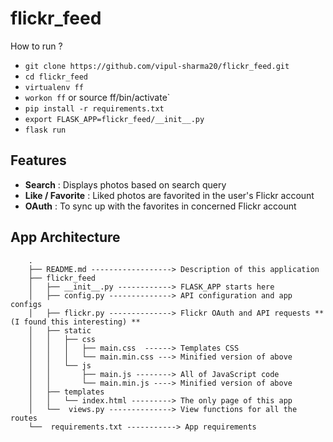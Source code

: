 flickr_feed
===========

How to run ?

* `git clone https://github.com/vipul-sharma20/flickr_feed.git`
* `cd flickr_feed`
* `virtualenv ff`
* `workon ff` or source ff/bin/activate`
* `pip install -r requirements.txt`
* `export FLASK_APP=flickr_feed/__init__.py`
* `flask run`

Features
--------

* **Search** : Displays photos based on search query
* **Like / Favorite** : Liked photos are favorited in the user's Flickr account
* **OAuth** : To sync up with the favorites in concerned Flickr account

App Architecture
----------------
        .
        ├── README.md ------------------> Description of this application
        ├── flickr_feed
        │   ├── __init__.py ------------> FLASK_APP starts here
        │   ├── config.py --------------> API configuration and app configs
        │   ├── flickr.py --------------> Flickr OAuth and API requests ** (I found this interesting) **
        │   ├── static
        │   │   ├── css
        │   │   │   ├── main.css  ------> Templates CSS
        │   │   │   └── main.min.css ---> Minified version of above
        │   │   └── js
        │   │       ├── main.js --------> All of JavaScript code
        │   │       └── main.min.js ----> Minified version of above
        │   ├── templates
        │   │   └── index.html ---------> The only page of this app
        │   └──  views.py --------------> View functions for all the routes
        └──  requirements.txt -----------> App requirements

